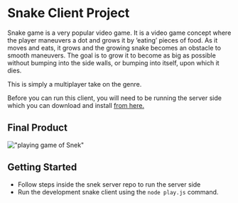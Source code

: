 # Snake Client Project

Snake game is a very popular video game. It is a video game concept where the player maneuvers a dot and grows it by ‘eating’ pieces of food. As it moves and eats, it grows and the growing snake becomes an obstacle to smooth maneuvers. The goal is to grow it to become as big as possible without bumping into the side walls, or bumping into itself, upon which it dies.

This is simply a multiplayer take on the genre.

Before you can run this client, you will need to be running the server side which you can download and install [from here.](https://github.com/lighthouse-labs/snek-multiplayer) 

## Final Product

!["playing game of Snek"](https://i.imgur.com/cAeGCeN.png)


## Getting Started

- Follow steps inside the snek server repo to run the server side
- Run the development snake client using the `node play.js` command.